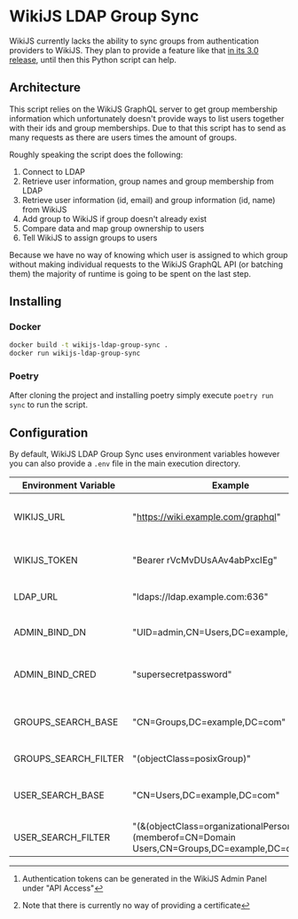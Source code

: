 # WikiJS LDAP Group Sync

WikiJS currently lacks the ability to sync groups from authentication providers to WikiJS.
They plan to provide a feature like that [in its 3.0 release](https://js.wiki/feedback/p/group-mapping), until then this Python script can help.

## Architecture

This script relies on the WikiJS GraphQL server to get group membership information which unfortunately doesn't provide ways to list users
together with their ids and group memberships.
Due to that this script has to send as many requests as there are users times the amount of groups.

Roughly speaking the script does the following:

1. Connect to LDAP
2. Retrieve user information, group names and group membership from LDAP
3. Retrieve user information (id, email) and group information (id, name) from WikiJS
4. Add group to WikiJS if group doesn't already exist
5. Compare data and map group ownership to users
6. Tell WikiJS to assign groups to users

Because we have no way of knowing which user is assigned to which group without making individual requests to the WikiJS GraphQL API (or batching them) the majority of runtime is going to be spent on the last step.

## Installing

### Docker

```bash
docker build -t wikijs-ldap-group-sync .
docker run wikijs-ldap-group-sync
```

### Poetry

After cloning the project and installing poetry simply execute `poetry run sync` to run the script.

## Configuration

By default, WikiJS LDAP Group Sync uses environment variables however you can also provide a `.env` file in the main execution directory.

| Environment Variable | Example                                                                                       | Meaning                                     |
|----------------------|-----------------------------------------------------------------------------------------------|---------------------------------------------|
| WIKIJS_URL           | "https://wiki.example.com/graphql"                                                            | URL of the WikiJS GraphQL endpoint          |
| WIKIJS_TOKEN         | "Bearer rVcMvDUsAAv4abPxcIEg"                                                                 | Used for authenticating to GraphQL [^1]     |
| LDAP_URL             | "ldaps://ldap.example.com:636"                                                                | URL of the LDAP Server [^2]                 |
| ADMIN_BIND_DN        | "UID=admin,CN=Users,DC=example,DC=com"                                                        | DN used for authenticating to LDAP          |
| ADMIN_BIND_CRED      | "supersecretpassword"                                                                         | Password used for authenticating to LDAP    |
| GROUPS_SEARCH_BASE   | "CN=Groups,DC=example,DC=com"                                                                 | LDAP base groups will be searched for under |
| GROUPS_SEARCH_FILTER | "(objectClass=posixGroup)"                                                                    | LDAP group search filter                    |
| USER_SEARCH_BASE     | "CN=Users,DC=example,DC=com"                                                                  | LDAP base users will be searched for under  |
| USER_SEARCH_FILTER   | "(&(objectClass=organizationalPerson)(memberof=CN=Domain Users,CN=Groups,DC=example,DC=com))" | LDAP user search filter                     |

[^1]: Authentication tokens can be generated in the WikiJS Admin Panel under "API Access" 

[^2]: Note that there is currently no way of providing a certificate
